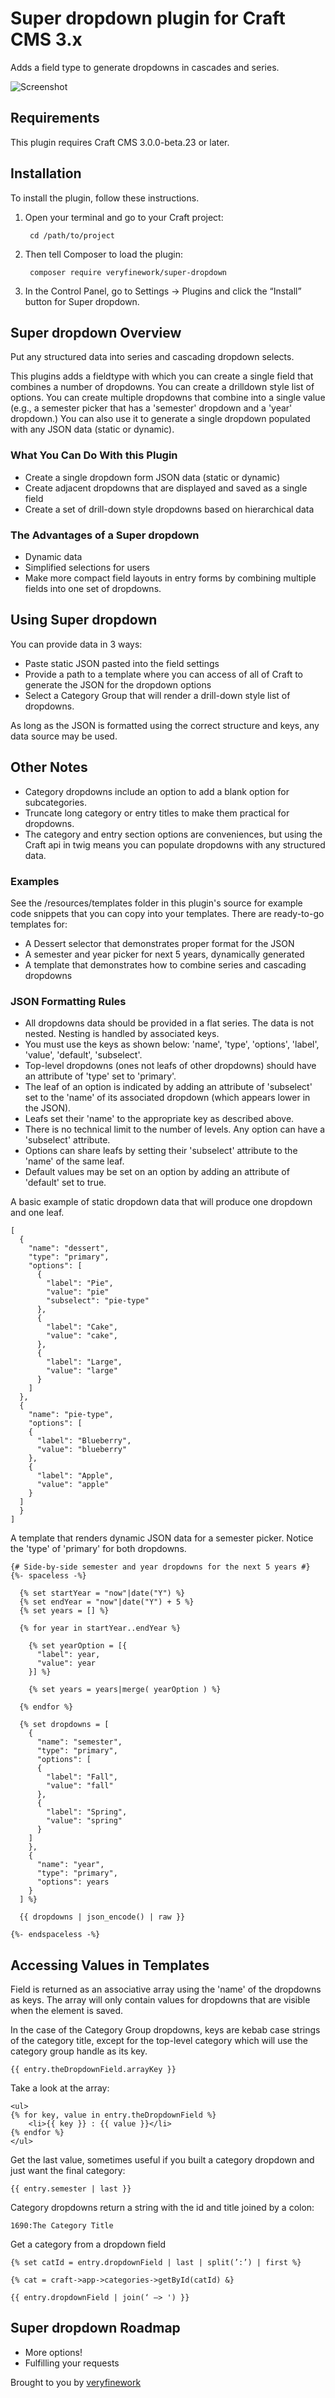 # Super dropdown plugin for Craft CMS 3.x

Adds a field type to generate dropdowns in cascades and series.

![Screenshot](http://veryfine.work/assets/img/super-dropdown-icon6.png)

## Requirements

This plugin requires Craft CMS 3.0.0-beta.23 or later.

## Installation

To install the plugin, follow these instructions.

1. Open your terminal and go to your Craft project:

        cd /path/to/project

2. Then tell Composer to load the plugin:

        composer require veryfinework/super-dropdown

3. In the Control Panel, go to Settings → Plugins and click the “Install” button for Super dropdown.

## Super dropdown Overview

Put any structured data into series and cascading dropdown selects.

This plugins adds a fieldtype with which you can create a single field that combines a number of dropdowns. You can create a drilldown style list of options. You can create multiple dropdowns that combine into a single value (e.g., a semester picker that has a 'semester' dropdown and a 'year' dropdown.) You can also use it to generate a single dropdown populated with any JSON data (static or dynamic).

### What You Can Do With this Plugin
- Create a single dropdown form JSON data (static or dynamic)
- Create adjacent dropdowns that are displayed and saved as a single field
- Create a set of drill-down style dropdowns based on hierarchical data

### The Advantages of a Super dropdown
- Dynamic data
- Simplified selections for users
- Make more compact field layouts in entry forms by combining multiple fields into one set of dropdowns.

## Using Super dropdown
You can provide data in 3 ways:
- Paste static JSON pasted into the field settings
- Provide a path to a template where you can access of all of Craft to generate the JSON for the dropdown options
- Select a Category Group that will render a drill-down style list of dropdowns.

As long as the JSON is formatted using the correct structure and keys, any data source may be used.

## Other Notes
- Category dropdowns include an option to add a blank option for subcategories.
- Truncate long category or entry titles to make them practical for dropdowns.
- The category and entry section options are conveniences, but using the Craft api in twig means you can populate dropdowns with any structured data.

### Examples
See the /resources/templates folder in this plugin's source for example code snippets that you can copy into your templates. There are ready-to-go templates for:
- A Dessert selector that demonstrates proper format for the JSON
- A semester and year picker for next 5 years, dynamically generated
- A template that demonstrates how to combine series and cascading dropdowns

### JSON Formatting Rules
- All dropdowns data should be provided in a flat series. The data is not nested. Nesting is handled by associated keys.
- You must use the keys as shown below: 'name', 'type', 'options', 'label', 'value', 'default', 'subselect'.
- Top-level dropdowns (ones not leafs of other dropdowns) should have an attribute of 'type' set to 'primary'.
- The leaf of an option is indicated by adding an attribute of 'subselect' set to the 'name' of its associated dropdown (which appears lower in the JSON).
- Leafs set their 'name' to the appropriate key as described above.
- There is no technical limit to the number of levels. Any option can have a 'subselect' attribute.
- Options can share leafs by setting their 'subselect' attribute to the 'name' of the same leaf.
- Default values may be set on an option by adding an attribute of 'default' set to true.


A basic example of static dropdown data that will produce one dropdown and one leaf.

    [
      {
        "name": "dessert",
        "type": "primary",
        "options": [
          {
            "label": "Pie",
            "value": "pie"
            "subselect": "pie-type"
          },
          {
            "label": "Cake",
            "value": "cake",
          },
          {
            "label": "Large",
            "value": "large"
          }
        ]
      },
      {
        "name": "pie-type",
        "options": [
        {
          "label": "Blueberry",
          "value": "blueberry"
        },
        {
          "label": "Apple",
          "value": "apple"
        }
      ]
      }
    ]

A template that renders dynamic JSON data for a semester picker. Notice the 'type' of 'primary' for both dropdowns.

    {# Side-by-side semester and year dropdowns for the next 5 years #}
    {%- spaceless -%}
    
      {% set startYear = "now"|date("Y") %}
      {% set endYear = "now"|date("Y") + 5 %}
      {% set years = [] %}
    
      {% for year in startYear..endYear %}
    
        {% set yearOption = [{
          "label": year,
          "value": year
        }] %}
    
        {% set years = years|merge( yearOption ) %}
    
      {% endfor %}
    
      {% set dropdowns = [
        {
          "name": "semester",
          "type": "primary",
          "options": [
          {
            "label": "Fall",
            "value": "fall"
          },
          {
            "label": "Spring",
            "value": "spring"
          }
        ]
        },
        {
          "name": "year",
          "type": "primary",
          "options": years
        }
      ] %}
    
      {{ dropdowns | json_encode() | raw }}
    
    {%- endspaceless -%}



## Accessing Values in Templates

Field is returned as an associative array using the 'name' of the dropdowns as keys. The array will only contain values for dropdowns that are visible when the element is saved.

In the case of the Category Group dropdowns, keys are kebab case strings of the category title, except for the top-level category which will use the category group handle as its key.

    {{ entry.theDropdownField.arrayKey }}

Take a look at the array:
    
    <ul>
    {% for key, value in entry.theDropdownField %}
        <li>{{ key }} : {{ value }}</li>
    {% endfor %}
    </ul>
    
Get the last value, sometimes useful if you built a category dropdown and just want the final category:

    {{ entry.semester | last }}

Category dropdowns return a string with the id and title joined by a colon:

    1690:The Category Title
    
Get a category from a dropdown field

    {% set catId = entry.dropdownField | last | split(’:’) | first %}
    
    {% cat = craft->app->categories->getById(catId) &}
    
    {{ entry.dropdownField | join(‘ —> ') }}

## Super dropdown Roadmap

- More options!
- Fulfilling your requests

Brought to you by [veryfinework](https://github.com/veryfinework)
